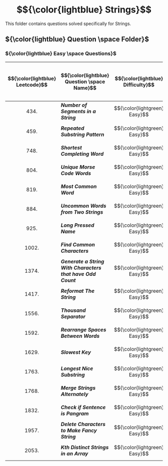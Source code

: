# $${\color{lightblue} Strings}$$

This folder contains questions solved specifically for Strings.

## ${\color{lightblue} Question \space Folder}$

### ${\color{lightblue} Easy \space Questions}$

| $${\color{lightblue} Leetcode}$$ | $${\color{lightblue} Question \space Name}$$ | $${\color{lightblue} Difficulty}$$ | $${\color{lightblue} Links}$$ | $${\color{lightblue} Hints}$$ | $${\color{lightblue} Bit \space Manipulation \space Concepts}$$ | $${\color{lightblue} Companies}$$ |
|-|-|-|-|-|-|-|
| $${434.}$$ | ***Number of Segments in a String*** | $${\color{lightgreen} Easy}$$ | [Problem434](https://leetcode.com/problems/number-of-segments-in-a-string/description/) | [Hints](https://leetcode.com/problems/number-of-segments-in-a-string/solutions/4871418/number-of-segments-in-a-string-simplified-java/) | ***Regex, Stream*** | ***Meta*** |
| $${459.}$$ | ***Repeated Substring Pattern*** | $${\color{lightgreen} Easy}$$ | [Problem459](https://leetcode.com/problems/repeated-substring-pattern/description/) | [Hints](https://leetcode.com/problems/repeated-substring-pattern/solutions/4871583/repeated-substring-pattern-simplified-java/) | ***Pattern Matching*** | ***Adobe, Infosys*** |
| $${748.}$$ | ***Shortest Completing Word*** | $${\color{lightgreen} Easy}$$ | [Problem748](https://leetcode.com/problems/shortest-completing-word/description/) | [Hints](https://leetcode.com/problems/shortest-completing-word/solutions/4877766/shortest-completing-word-simplified-java/) | ***Stream, Frequency Map*** | ***Google, IBM, Cognizant*** |
| $${804.}$$ | ***Unique Morse Code Words*** | $${\color{lightgreen} Easy}$$ | [Problem804](https://leetcode.com/problems/unique-morse-code-words/description/) | [Hints](https://leetcode.com/problems/unique-morse-code-words/solutions/4877874/unique-morse-code-words-simplified-java/) | ***Data Map, Streams, Unique*** | ***Cognizant, Infosys*** |
| $${819.}$$ | ***Most Common Word*** | $${\color{lightgreen} Easy}$$ | [Problem819](https://leetcode.com/problems/most-common-word/description/) | [Hints](https://leetcode.com/problems/most-common-word/solutions/4872723/most-common-word-simplified-java/) | ***Frequency Map, Streams*** | ***Adobe*** |
| $${884.}$$ | ***Uncommon Words from Two Strings*** | $${\color{lightgreen} Easy}$$ | [Problem884](https://leetcode.com/problems/uncommon-words-from-two-sentences/description/) | [Hints](https://leetcode.com/problems/uncommon-words-from-two-sentences/solutions/4897931/uncommon-words-from-two-sentences-simplified-java/) | ***Frequency Map, Words Split*** | ***Infosys, Apple, Adobe*** |
| $${925.}$$ | ***Long Pressed Name*** | $${\color{lightgreen} Easy}$$ | [Problem925](https://leetcode.com/problems/long-pressed-name/description/) | [Hints](https://leetcode.com/problems/long-pressed-name/solutions/4899748/long-pressed-name-simplified-java/) | ***Pattern Matching, Class*** | ***Amazon, Google, Meta*** |
| $${1002.}$$ | ***Find Common Characters*** | $${\color{lightgreen} Easy}$$ | [Problem1002](https://leetcode.com/problems/find-common-characters/description/) | [Hints](https://leetcode.com/problems/find-common-characters/solutions/4899851/find-common-characters-simplified-java/) | ***Matrix*** | ***F5, Intel*** |
| $${1374.}$$ | ***Generate a String With Characters that have Odd Count*** | $${\color{lightgreen} Easy}$$ | [Problem1374](https://leetcode.com/problems/generate-a-string-with-characters-that-have-odd-counts/description/) | [Hints](https://leetcode.com/problems/generate-a-string-with-characters-that-have-odd-counts/solutions/4932242/generate-a-string-with-characters-that-have-odd-counts-simplified-java/) | ***Streams*** | ***Adobe, Yahoo*** |
| $${1417.}$$ | ***Reformat The String*** | $${\color{lightgreen} Easy}$$ | [Problem1417](https://leetcode.com/problems/reformat-the-string/description/) | [Hints](https://leetcode.com/problems/reformat-the-string/solutions/4899997/reformat-the-string-simplified-java/) | ***Stack*** | ***Yahoo, Alphabet*** |
| $${1556.}$$ | ***Thousand Separator*** | $${\color{lightgreen} Easy}$$ | [Problem1556](https://leetcode.com/problems/thousand-separator/description/) | [Hints](https://leetcode.com/problems/thousand-separator/solutions/4900061/thousand-separator-simplified-java/) | ***Stream*** | ***Unknown*** |
| $${1592.}$$ | ***Rearrange Spaces Between Words*** | $${\color{lightgreen} Easy}$$ | [Problem1592](https://leetcode.com/problems/rearrange-spaces-between-words/description/) | [Hints](https://leetcode.com/problems/rearrange-spaces-between-words/solutions/4901839/rearrange-spaces-between-words-simplified-java/) | ***Streams, Greedy*** | ***Infosys, Intel*** |
| $${1629.}$$ | ***Slowest Key*** | $${\color{lightgreen} Easy}$$ | [Problem1629](https://leetcode.com/problems/slowest-key/description/) | [Hints](https://leetcode.com/problems/slowest-key/solutions/4901986/slowest-key-simplified-java/) | ***Streams*** | ***Oracle, Adobe*** |
| $${1763.}$$ | ***Longest Nice Substring*** | $${\color{lightgreen} Easy}$$ | [Problem1763](https://leetcode.com/problems/longest-nice-substring/description/) | [Hints](https://leetcode.com/problems/longest-nice-substring/solutions/4902836/longest-nice-substring-simplified-java/) | ***Streams, Unique, ASCII*** | ***Samsung, Sony, Amazon*** |
| $${1768.}$$ | ***Merge Strings Alternately*** | $${\color{lightgreen} Easy}$$ | [Problem1768](https://leetcode.com/problems/merge-strings-alternately/description/) | [Hints](https://leetcode.com/problems/merge-strings-alternately/solutions/4939117/merge-strings-alternately-simplified-java/) | ***Two Pointers*** | ***Amazon, TCS*** |
| $${1832.}$$ | ***Check if Sentence is Pangram*** | $${\color{lightgreen} Easy}$$ | [Problem1832](https://leetcode.com/problems/check-if-the-sentence-is-pangram/description/) | [Hints](https://leetcode.com/problems/check-if-the-sentence-is-pangram/solutions/4939165/check-if-sentence-is-pangram-simplified-java/) | ***Frequency Map*** | ***Meta, Google*** |
| $${1957.}$$ | ***Delete Characters to Make Fancy String*** | $${\color{lightgreen} Easy}$$ | [Problem1957](https://leetcode.com/problems/delete-characters-to-make-fancy-string/description/) | [Hints](https://leetcode.com/problems/delete-characters-to-make-fancy-string/solutions/4939272/delete-characters-to-make-fancy-string-simplified-java/) | ***Stack Elimination*** | ***Intel, Amazon, Microsoft*** |
| $${2053.}$$ | ***Kth Distinct Strings in an Array*** | $${\color{lightgreen} Easy}$$ | [Problem2053](https://leetcode.com/problems/kth-distinct-string-in-an-array/description/) | [Hints](https://leetcode.com/problems/kth-distinct-string-in-an-array/solutions/4939990/kth-distinct-strings-in-an-array-simplified-java/) | ***Frequency Map*** | ***AWS*** |


